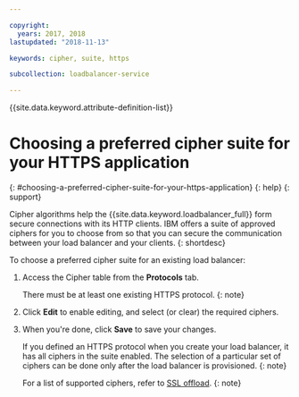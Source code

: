 ```yaml
---

copyright:
  years: 2017, 2018
lastupdated: "2018-11-13"

keywords: cipher, suite, https

subcollection: loadbalancer-service

---
```


{{site.data.keyword.attribute-definition-list}}

# Choosing a preferred cipher suite for your HTTPS application
{: #choosing-a-preferred-cipher-suite-for-your-https-application}
{: help}
{: support}

Cipher algorithms help the {{site.data.keyword.loadbalancer_full}} form secure connections with its HTTP clients. IBM offers a suite of approved ciphers for you to choose from so that you can secure the communication between your load balancer and your clients.
{: shortdesc}

To choose a preferred cipher suite for an existing load balancer:

1. Access the Cipher table from the **Protocols** tab.

	There must be at least one existing HTTPS protocol.
	{: note}

2. Click **Edit** to enable editing, and select (or clear) the required ciphers.

3. When you're done, click **Save** to save your changes.

	If you defined an HTTPS protocol when you create your load balancer, it has all ciphers in the suite enabled. The selection of a particular set of ciphers can be done only after the load balancer is provisioned.
	{: note}

	For a list of supported ciphers, refer to [SSL offload](/docs/loadbalancer-service?topic=loadbalancer-service-ssl-offload-with-ibm-cloud-load-balancer).
	{: note}
